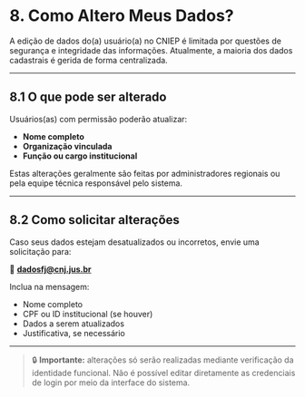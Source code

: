 # 8. Como Altero Meus Dados?

A edição de dados do(a) usuário(a) no CNIEP é limitada por questões de segurança e integridade das informações. Atualmente, a maioria dos dados cadastrais é gerida de forma centralizada.

---

## 8.1 O que pode ser alterado

Usuários(as) com permissão poderão atualizar:

- **Nome completo**
- **Organização vinculada**
- **Função ou cargo institucional**

Estas alterações geralmente são feitas por administradores regionais ou pela equipe técnica responsável pelo sistema.

---

## 8.2 Como solicitar alterações

Caso seus dados estejam desatualizados ou incorretos, envie uma solicitação para:

📧 **dadosfj@cnj.jus.br**

Inclua na mensagem:

- Nome completo
- CPF ou ID institucional (se houver)
- Dados a serem atualizados
- Justificativa, se necessário

---

> 🔒 **Importante:** alterações só serão realizadas mediante verificação da identidade funcional. Não é possível editar diretamente as credenciais de login por meio da interface do sistema.
